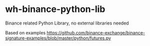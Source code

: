 # wh-binance-python-lib
Binance related Python Library, no external libraries needed

Based on examples https://github.com/binance-exchange/binance-signature-examples/blob/master/python/futures.py
